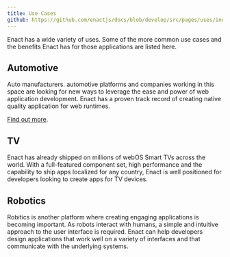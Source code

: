 ```yaml
---
title: Use Cases
github: https://github.com/enactjs/docs/blob/develop/src/pages/uses/index.md
---
```


Enact has a wide variety of uses. Some of the more common use cases and the benefits Enact has for those applications are listed here.

## Automotive

Auto manufacturers. automotive platforms and companies working in this space are looking for new ways to leverage the ease and power of web application development. Enact has a proven track record of creating native quality application for web runtimes.

[Find out more](./automotive/).

## TV

Enact has already shipped on millions of webOS Smart TVs across the world. With a full-featured component set, high performance and the capability to ship apps localized for any country, Enact is well positioned for developers looking to create apps for TV devices.

## Robotics

Robitics is another platform where creating engaging applications is becoming important. As robots interact with humans, a simple and intuitive approach to the user interface is required. Enact can help developers design applications that work well on a variety of interfaces and that communicate with the underlying systems.
